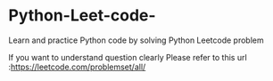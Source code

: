 # Python-Leet-code-
Learn and practice Python code by solving Python Leetcode problem

If you want to understand question clearly 
Please refer to this url :https://leetcode.com/problemset/all/
